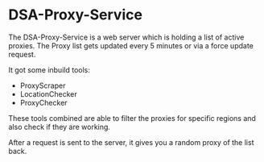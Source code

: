 # DSA-Proxy-Service
The DSA-Proxy-Service is a web server which is holding a list of active proxies.
The Proxy list gets updated every 5 minutes or via a force update request.

It got some inbuild tools:
- ProxyScraper
- LocationChecker
- ProxyChecker

These tools combined are able to filter the proxies for specific regions and also check if they are working.

After a request is sent to the server, it gives you a random proxy of the list back.
